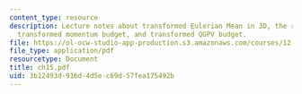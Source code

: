```yaml
---
content_type: resource
description: Lecture notes about transformed Eulerian Mean in 3D, the residual circulation,
  transformed momentum budget, and transformed QGPV budget.
file: https://ol-ocw-studio-app-production.s3.amazonaws.com/courses/12-820-turbulence-in-the-ocean-and-atmosphere-spring-2007/3b12493d916d4d5ec69d57fea175492b_ch15.pdf
file_type: application/pdf
resourcetype: Document
title: ch15.pdf
uid: 3b12493d-916d-4d5e-c69d-57fea175492b
---
```

